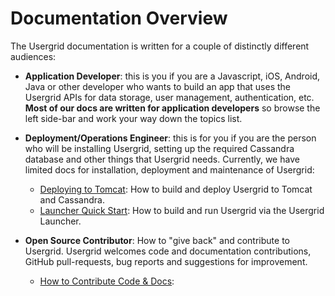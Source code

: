 # Documentation Overview

The Usergrid documentation is written for a couple of distinctly different audiences:

* __Application Developer__: this is you if you are a Javascript, iOS, Android, Java or other developer who wants to build an app that uses the Usergrid APIs for data storage, user management, authentication, etc. __Most of our docs are written for application developers__ so browse the left side-bar and work your way down the topics list.


* __Deployment/Operations Engineer__: this is for you if you are the person who will be installing Usergrid, setting up the required Cassandra database and other things that Usergrid needs. Currently, we have limited docs for installation, deployment and maintenance of Usergrid:
    * [Deploying to Tomcat](../installation/ug1-deploy-to-tomcat): How to build and deploy Usergrid to Tomcat and Cassandra.
    * [Launcher Quick Start](../installation/ug1-launcher-quick-start): How to build and run Usergrid via the Usergrid Launcher.
    
    
* __Open Source Contributor__: How to "give back" and contribute to Usergrid. Usergrid welcomes code and documentation contributions, GitHub pull-requests, bug reports and suggestions for improvement.  
    * [How to Contribute Code & Docs](../reference/contribute-code):



